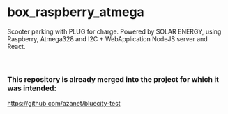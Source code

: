 # box_raspberry_atmega
Scooter parking  with PLUG for charge. Powered by SOLAR ENERGY, using Raspberry, Atmega328 and I2C + WebApplication NodeJS server and React. 
<br/><br/><br/>
### This repository is already merged into the project for which it was intended: <br/>
 https://github.com/azanet/bluecity-test
